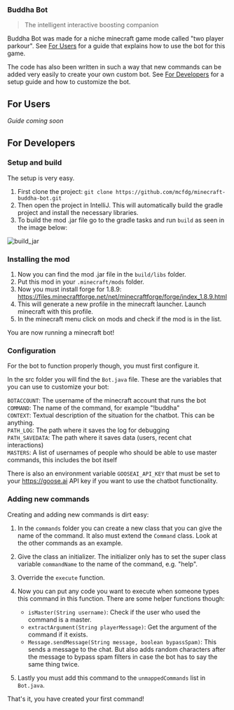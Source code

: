 ### Buddha Bot

> The intelligent interactive boosting companion

Buddha Bot was made for a niche minecraft game mode called "two player parkour". See [For Users](##for-users) for a guide that explains how to use the bot for this game.

The code has also been written in such a way that new commands can be added very easily to create your own custom bot. See [For Developers](##for-developers) for a setup guide and how to customize the bot.

## For Users

_Guide coming soon_

## For Developers

### Setup and build

The setup is very easy.

1. First clone the project: `git clone https://github.com/mcfdg/minecraft-buddha-bot.git`
2. Then open the project in IntelliJ. This will automatically build the gradle project and install the necessary libraries.
3. To build the mod .jar file go to the gradle tasks and run `build` as seen in the image below:

![build_jar](https://user-images.githubusercontent.com/37480406/193841328-2791f9a3-e14f-4d18-8b69-c1d89259ab8c.png)

### Installing the mod

1. Now you can find the mod .jar file in the `build/libs` folder. <br>
2. Put this mod in your `.minecraft/mods` folder.
3. Now you must install forge for 1.8.9: https://files.minecraftforge.net/net/minecraftforge/forge/index_1.8.9.html
4. This will generate a new profile in the minecraft launcher. Launch minecraft with this profile.
5. In the minecraft menu click on mods and check if the mod is in the list.

You are now running a minecraft bot!

### Configuration

For the bot to function properly though, you must first configure it.

In the src folder you will find the `Bot.java` file. These are the variables that you can use to customize your bot:

`BOTACCOUNT`: The username of the minecraft account that runs the bot <br>
`COMMAND`:  The name of the command, for example "!buddha" <br>
`CONTEXT`: Textual description of the situation for the chatbot. This can be anything. <br>
`PATH_LOG`: The path where it saves the log for debugging <br>
`PATH_SAVEDATA`: The path where it saves data (users, recent chat interactions) <br>
`MASTERS`: A list of usernames of people who should be able to use master commands, this includes the bot itself

There is also an environment variable `GOOSEAI_API_KEY` that must be set to your https://goose.ai API key if you want to use the chatbot functionality.

### Adding new commands

Creating and adding new commands is dirt easy:

1. In the `commands` folder you can create a new class that you can give the name of the command. It also must extend the `Command` class. Look at the other commands as an example.
2. Give the class an initializer. The initializer only has to set the super class variable `commandName` to the name of the command, e.g. "help".
3. Override the `execute` function.
4. Now you can put any code you want to execute when someone types this command in this function. There are some helper functions though:

    * `isMaster(String username)`: Check if the user who used the command is a master. <br>
    * `extractArgument(String playerMessage)`: Get the argument of the command if it exists. <br> 
    * `Message.sendMessage(String message, boolean bypassSpam)`: This sends a message to the chat. But also adds random characters after the message to bypass spam filters in case the bot has to say the same thing twice.

5. Lastly you must add this command to the `unmappedCommands` list in `Bot.java`. 

That's it, you have created your first command!
